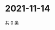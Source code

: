# 2021-11-14

共 0 条

<!-- BEGIN WEIBO -->
<!-- 最后更新时间 Sun Nov 14 2021 18:00:52 GMT+0800 (China Standard Time) -->

<!-- END WEIBO -->
